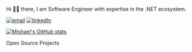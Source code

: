 Hi 👋🏾 there, I am Software Engineer with expertise in the .NET ecosystem.

[![email](https://img.shields.io/badge/email-blue?logo=mail.ru&style=for-the-badge)](mailto:mishael.ogo@outlook.com) [![linkedIn](https://img.shields.io/badge/linkedIn-blue?logo=linkedIn&style=for-the-badge)](https://www.linkedin.com/in/mishael-ogochukwu-b9057950)

[![Mishael's GitHub stats](https://github-readme-stats.vercel.app/api?username=mishael-o&show_icons=true&theme=tokyonight)](https://github.com/anuraghazra/github-readme-stats)

Open Source Projects
<!---✨ [Dapper.SimpleSqlBuilder](https://github.com/mishael-o/Dapper.SimpleSqlBuilder)--->

<!---
mishael-o/mishael-o is a ✨ special ✨ repository because its `README.md` (this file) appears on your GitHub profile.
You can click the Preview link to take a look at your changes.
--->

